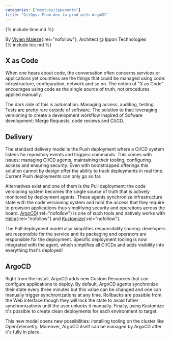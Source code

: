 ```yaml
---
categories: ["meetups/ippevents"]
title: "GitOps: From dev to prod with ArgoCD"
---
```


{% include time.md %}

By [Vivien Maleze](https://twitter.com/VMaleze){:rel="nofollow"}, Architect @ Ippon Technologies  
{% include toc.md %}

## X as Code

When one hears about code, the conversation often concerns services or applications yet countless are the things that
could be managed using code: infrastructure, configuration, network and so on. The notion of "X as Code" encourages
using code as the single source of truth, not procedures applied manually.

The dark side of this is automation. Managing access, auditing, testing. Tests are pretty rare outside of software. The
solution to that: leveraging versioning to create a development workflow inspired of Sofware development: Merge
Requests, code reviews and CI/CD.

## Delivery

The standard delivery model is the Push deployment where a CI/CD system listens for repository events and triggers
commands. This comes with issues: managing CI/CD agents, maintaining their tooling, configuring access and ensuring
security. Even with bootstrapped offerings this solution cannot by design offer the ability to track deployments in
real time. Current Push deployments can only go so far.

Alternatives exist and one of them is the Pull deployment: the code versioning system becomes the single source of truth
that is actively monitored by deployment agents. These agents synchronize infrastructure state with the code versioning
system and hold the access that they require to provision applications thus simplifying security and operations across
the board. [ArgoCD](https://argoproj.github.io/cd/){:rel="nofollow"} is one of such tools and natively works with [Helm](https://helm.sh/){:rel="nofollow"}
and [Kustomize](https://kustomize.io/){:rel="nofollow"}.

The Pull deployment model also simplifies responsibility sharing: developers are responsible for the service and its
packaging and operators are responsible for the deployment. Specific deployment tooling is now integrated with the
agent, which simplifies all CI/CDs and adds visibility into everything that's deployed!

## ArgoCD

Right from the install, ArgoCD adds new Custom Resources that can configure applications to deploy. By default, ArgoCD
agents synchronize their state every three minutes but this value can be changed and one can manually trigger
synchronizations at any time. Rollbacks are possible from the Web interface though they will lock the state to avoid
futher synchronizations until the user unlocks it manually. Finally, using Kustomize it's possible to create clean
deployments for each environment to target.

This new model opens new possibilities: installing tooling on the cluster like OpenTelemetry. Moreover, ArgoCD itself
can be managed by ArgoCD after it's fully in place.
